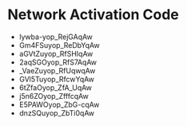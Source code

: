 # Network Activation Code
* lywba-yop_RejGAqAw
* Gm4FSuyop_ReDbYqAw
* aGVtZuyop_RfSHIqAw
* 2aqSGOyop_RfS7AqAw
* _VaeZuyop_RfUqwqAw
* GVl5Tuyop_RfcwYqAw
* 6tZfaOyop_ZfA_UqAw
* j5n6ZOyop_ZfffcqAw
* E5PAWOyop_ZbG-cqAw
* dnzSQuyop_ZbTi0qAw